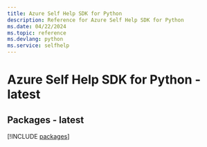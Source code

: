 ```yaml
---
title: Azure Self Help SDK for Python
description: Reference for Azure Self Help SDK for Python
ms.date: 04/22/2024
ms.topic: reference
ms.devlang: python
ms.service: selfhelp
---
```

# Azure Self Help SDK for Python - latest
## Packages - latest
[!INCLUDE [packages](self-help-index.md)]